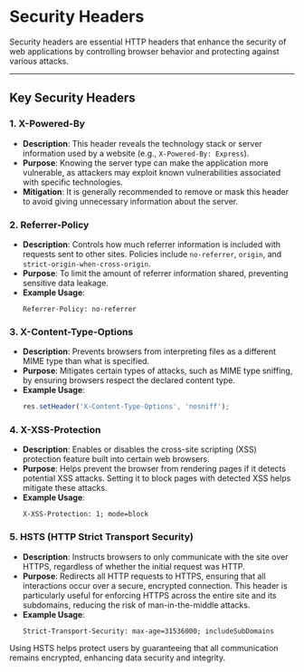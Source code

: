 # Security Headers

Security headers are essential HTTP headers that enhance the security of web applications by controlling browser behavior and protecting against various attacks.

---

## Key Security Headers

### 1. **X-Powered-By**
- **Description**: This header reveals the technology stack or server information used by a website (e.g., `X-Powered-By: Express`).
- **Purpose**: Knowing the server type can make the application more vulnerable, as attackers may exploit known vulnerabilities associated with specific technologies.
- **Mitigation**: It is generally recommended to remove or mask this header to avoid giving unnecessary information about the server.

### 2. **Referrer-Policy**
- **Description**: Controls how much referrer information is included with requests sent to other sites. Policies include `no-referrer`, `origin`, and `strict-origin-when-cross-origin`.
- **Purpose**: To limit the amount of referrer information shared, preventing sensitive data leakage.
- **Example Usage**:
  ```http
  Referrer-Policy: no-referrer
### 3. **X-Content-Type-Options**
- **Description**: Prevents browsers from interpreting files as a different MIME type than what is specified.
- **Purpose**: Mitigates certain types of attacks, such as MIME type sniffing, by ensuring browsers respect the declared content type.
- **Example Usage**:
  ```javascript
  res.setHeader('X-Content-Type-Options', 'nosniff');

### 4. **X-XSS-Protection**
- **Description**: Enables or disables the cross-site scripting (XSS) protection feature built into certain web browsers.
- **Purpose**: Helps prevent the browser from rendering pages if it detects potential XSS attacks. Setting it to block pages with detected XSS helps mitigate these attacks.
- **Example Usage**:
  ```http
  X-XSS-Protection: 1; mode=block

### 5. **HSTS (HTTP Strict Transport Security)**
- **Description**: Instructs browsers to only communicate with the site over HTTPS, regardless of whether the initial request was HTTP.
- **Purpose**: Redirects all HTTP requests to HTTPS, ensuring that all interactions occur over a secure, encrypted connection. This header is particularly useful for enforcing HTTPS across the entire site and its subdomains, reducing the risk of man-in-the-middle attacks.
- **Example Usage**:
  ```http
  Strict-Transport-Security: max-age=31536000; includeSubDomains
Using HSTS helps protect users by guaranteeing that all communication remains encrypted, enhancing data security and integrity.
